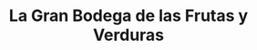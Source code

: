 ---
title: "La Gran Bodega de las Frutas y Verduras"
url: /grecia/la-gran-bodega-de-las-frutas-y-verduras/
shop: Gemüse & Obst
---